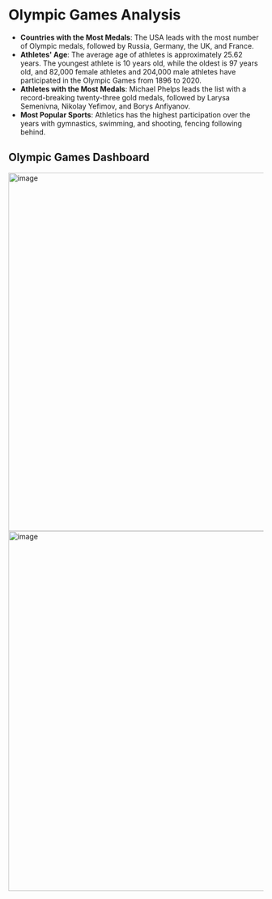 # Olympic Games Analysis
- **Countries with the Most Medals**: The USA leads with the most number of Olympic medals, followed by Russia, Germany, the UK, and France. 
- **Athletes' Age**: The average age of athletes is approximately 25.62 years. The youngest athlete is 10 years old, while the oldest is 97 years old, and 82,000 female athletes and 204,000 male athletes have participated in the Olympic Games from 1896 to 2020. 
- **Athletes with the Most Medals**: Michael Phelps leads the list with a record-breaking twenty-three gold medals, followed by Larysa Semenivna, Nikolay Yefimov, and Borys Anfiyanov.
- **Most Popular Sports**: Athletics has the highest participation over the years with gymnastics, swimming, and shooting, fencing following behind. 

## Olympic Games Dashboard
<img width="708" alt="image" src="https://github.com/user-attachments/assets/af311e41-9580-4775-ab4e-1c26d5d750db">
<img width="711" alt="image" src="https://github.com/user-attachments/assets/986920e6-11e6-4d05-9bb7-69b8e0c4e14c">

